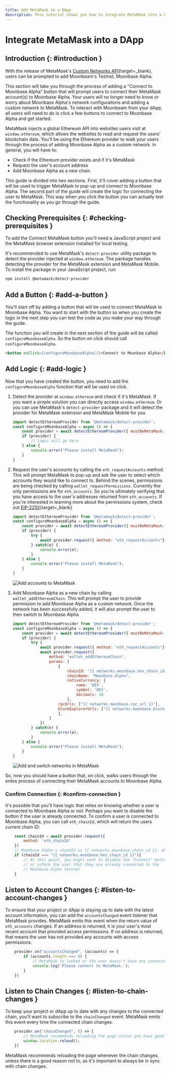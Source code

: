 ```yaml
---
title: Add MetaMask to a DApp
description: This tutorial shows you how to integrate MetaMask into a DApp and automatically connect users to Moonbeam with the click of a button.
---
```


# Integrate MetaMask into a DApp

## Introduction {: #introduction }

With the release of MetaMask's [Custom Networks API](https://consensys.net/blog/metamask/connect-users-to-layer-2-networks-with-the-metamask-custom-networks-api/){target=_blank}, users can be prompted to add Moonbeam's Testnet, Moonbase Alpha.

This section will take you through the process of adding a "Connect to Moonbase Alpha" button that will prompt users to connect their MetaMask account(s) to Moonbase Alpha. Your users will no longer need to know or worry about Moonbase Alpha's network configurations and adding a custom network to MetaMask. To interact with Moonbeam from your dApp, all users will need to do is click a few buttons to connect to Moonbase Alpha and get started.

MetaMask injects a global Ethereum API into websites users visit at `window.ethereum`, which allows the websites to read and request the users' blockchain data. You'll be using the Ethereum provider to walk your users through the process of adding Moonbase Alpha as a custom network. In general, you will have to:

- Check if the Ethereum provider exists and if it's MetaMask
- Request the user's account address
- Add Moonbase Alpha as a new chain

This guide is divided into two sections. First, it'll cover adding a button that will be used to trigger MetaMask to pop-up and connect to Moonbase Alpha. The second part of the guide will create the logic for connecting the user to MetaMask. This way when you click the button you can actually test the functionality as you go through the guide.

## Checking Prerequisites {: #checking-prerequisites }

To add the Connect MetaMask button you'll need a JavaScript project and the MetaMask browser extension installed for local testing.

It's recommended to use MetaMask's `detect-provider` utility package to detect the provider injected at `window.ethereum`. The package handles detecting the provider for the MetaMask extension and MetaMask Mobile. To install the package in your JavaScript project, run:

```bash
npm install @metamask/detect-provider
```

## Add a Button {: #add-a-button }

You'll start off by adding a button that will be used to connect MetaMask to Moonbase Alpha. You want to start with the button so when you create the logic in the next step you can test the code as you make your way through the guide.

The function you will create in the next section of the guide will be called `configureMoonbaseAlpha`. So the button on click should call `configureMoonbaseAlpha`.

```html
<button onClick={configureMoonbaseAlpha()}>Connect to Moonbase Alpha</button>
```

## Add Logic {: #add-logic }

Now that you have created the button, you need to add the `configureMoonbaseAlpha` function that will be used on click.

1. Detect the provider at `window.ethereum` and check if it's MetaMask. If you want a simple solution you can directly access `window.ethereum`. Or you can use MetaMask's `detect-provider` package and it will detect the provider for MetaMask extension and MetaMask Mobile for you

    ```javascript
    import detectEthereumProvider from '@metamask/detect-provider';
    const configureMoonbaseAlpha = async () => {
        const provider = await detectEthereumProvider({ mustBeMetaMask: true });
        if (provider) {
            // Logic will go here    
        } else {
            console.error("Please install MetaMask");
        }
    }
    ```

2. Request the user's accounts by calling the `eth_requestAccounts` method. This will prompt MetaMask to pop-up and ask the user to select which accounts they would like to connect to. Behind the scenes, permissions are being checked by calling `wallet_requestPermissions`. Currently the only permissions are for `eth_accounts`. So you're ultimately verifying that you have access to the user's addresses returned from `eth_accounts`. If you're interested in learning more about the permissions system, check out [EIP-2255](https://eips.ethereum.org/EIPS/eip-2255){target=_blank}

    ```javascript
    import detectEthereumProvider from '@metamask/detect-provider';
    const configureMoonbaseAlpha = async () => {
        const provider = await detectEthereumProvider({ mustBeMetaMask: true });
        if (provider) {
            try {
                await provider.request({ method: "eth_requestAccounts"});
            } catch(e) {
                console.error(e);
            }  
        } else {
            console.error("Please install MetaMask");
        }
    }
    ```

    ![Add accounts to MetaMask](/images/builders/integrations/wallets/metamask/metamask-1.png)

3. Add Moonbase Alpha as a new chain by calling `wallet_addEthereumChain`. This will prompt the user to provide permission to add Moonbase Alpha as a custom network. Once the network has been successfully added, it will also prompt the user to then switch to Moonbase Alpha

    ```javascript
    import detectEthereumProvider from '@metamask/detect-provider';
    const configureMoonbaseAlpha = async () => {
        const provider = await detectEthereumProvider({ mustBeMetaMask: true });
        if (provider) {
            try {
                await provider.request({ method: "eth_requestAccounts"});
                await provider.request({
                    method: "wallet_addEthereumChain",
                    params: [
                        {
                            chainId: "{{ networks.moonbase.hex_chain_id }}", // Moonbase Alpha's chainId is {{ networks.moonbase.chain_id }}, which is {{ networks.moonbase.hex_chain_id }} in hex
                            chainName: "Moonbase Alpha",
                            nativeCurrency: {
                                name: 'DEV',
                                symbol: 'DEV',
                                decimals: 18
                            },
                        rpcUrls: ["{{ networks.moonbase.rpc_url }}"],
                        blockExplorerUrls: ["{{ networks.moonbase.block_explorer }}"]
                        },
                    ]
                })
            } catch(e) {
                console.error(e);
            }  
        } else {
            console.error("Please install MetaMask");
        }
    }
    ```

    ![Add and switch networks in MetaMask](/images/builders/integrations/wallets/metamask/metamask-2.png)

So, now you should have a button that, on click, walks users through the entire process of connecting their MetaMask accounts to Moonbase Alpha.

### Confirm Connection {: #confirm-connection }

It's possible that you'll have logic that relies on knowing whether a user is connected to Moonbase Alpha or not. Perhaps you want to disable the button if the user is already connected. To confirm a user is connected to Moonbase Alpha, you can call `eth_chainId`, which will return the users current chain ID:

```javascript
    const chainId = await provider.request({
        method: 'eth_chainId'
    })
    // Moonbase Alpha's chainId is {{ networks.moonbase.chain_id }}, which is {{ networks.moonbase.hex_chain_id }} in hex
    if (chainId === "{{ networks.moonbase.hex_chain_id }}"){
        // At this point, you might want to disable the "Connect" button
        // or inform the user that they are already connected to the
        // Moonbase Alpha testnet
    }
```

## Listen to Account Changes {: #listen-to-account-changes }

To ensure that your project or dApp is staying up to date with the latest account information, you can add the `accountsChanged` event listener that MetaMask provides. MetaMask emits this event when the return value of `eth_accounts` changes. If an address is returned, it is your user's most recent account that provided access permissions. If no address is returned, that means the user has not provided any accounts with access permissions.

```javascript
    provider.on("accountsChanged", (accounts) => {
        if (accounts.length === 0) {
            // MetaMask is locked or the user doesn't have any connected accounts
            console.log('Please connect to MetaMask.');
        } 
    })
```

## Listen to Chain Changes {: #listen-to-chain-changes }

To keep your project or dApp up to date with any changes to the connected chain, you'll want to subscribe to the `chainChanged` event. MetaMask emits this event every time the connected chain changes.

```javascript
    provider.on("chainChanged", () => {
        // MetaMask recommends reloading the page unless you have good reason not to
        window.location.reload();
    })
```

MetaMask recommends reloading the page whenever the chain changes, unless there is a good reason not to, as it's important to always be in sync with chain changes.